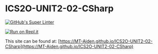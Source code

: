 # ICS2O-UNIT2-02-CSharp

[![GitHub's Super Linter](https://github.com/MT-Aiden/ICS2O-UNIT2-02-CSharp/workflows/GitHub's%20Super%20Linter/badge.svg)](https://github.com/MT-Aiden/ICS2O-UNIT2-02-CSharp/actions)

[![Run on Repl.it](https://repl.it/badge/github/MT-Aiden/ICS2O-UNIT2-02-CSharp)](https://repl.it/github/MT-Aiden/ICS2O-UNIT2-02-CSharp)

This site can be found at: [https://MT-Aiden.github.io/ICS2O-UNIT2-02-CSharp](https://MT-Aiden.github.io/ICS2O-UNIT2-02-CSharp)
